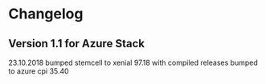 # Changelog

## Version 1.1 for Azure Stack
23.10.2018
bumped stemcell to xenial 97.18 with compiled releases
bumped to azure cpi 35.40
